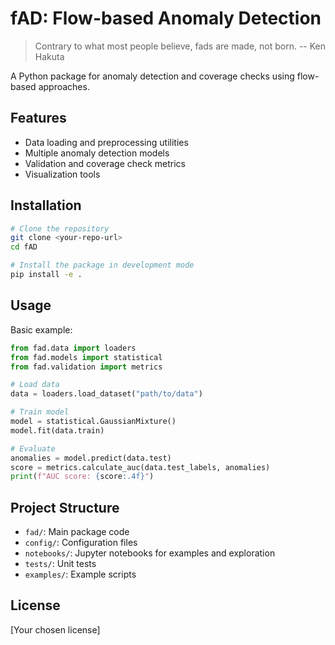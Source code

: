 # fAD: Flow-based Anomaly Detection

> Contrary to what most people believe, fads are made, not born. -- Ken Hakuta

A Python package for anomaly detection and coverage checks using flow-based approaches.

## Features

- Data loading and preprocessing utilities
- Multiple anomaly detection models
- Validation and coverage check metrics
- Visualization tools

## Installation

```bash
# Clone the repository
git clone <your-repo-url>
cd fAD

# Install the package in development mode
pip install -e .
```

## Usage

Basic example:

```python
from fad.data import loaders
from fad.models import statistical
from fad.validation import metrics

# Load data
data = loaders.load_dataset("path/to/data")

# Train model
model = statistical.GaussianMixture()
model.fit(data.train)

# Evaluate
anomalies = model.predict(data.test)
score = metrics.calculate_auc(data.test_labels, anomalies)
print(f"AUC score: {score:.4f}")
```

## Project Structure

- `fad/`: Main package code
- `config/`: Configuration files
- `notebooks/`: Jupyter notebooks for examples and exploration
- `tests/`: Unit tests
- `examples/`: Example scripts

## License

[Your chosen license]
